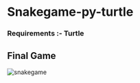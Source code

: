 # Snakegame-py-turtle

### Requirements :- Turtle


## Final Game
![snakegame](https://user-images.githubusercontent.com/97170034/177031879-d4080d50-cd71-4452-83c6-cfa6c00d8738.png)
